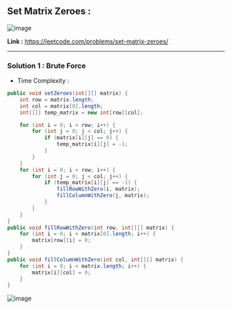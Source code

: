 ## Set Matrix Zeroes : 

![image](https://user-images.githubusercontent.com/23376002/213911296-a9b62567-11a0-4d6c-bc75-2080a2487285.png)


**Link :** https://leetcode.com/problems/set-matrix-zeroes/

-----------------------------------------------------------------------------------------------------------------------------------------------------


### Solution 1 : Brute Force

- Time Complexity : 


```java
public void setZeroes(int[][] matrix) {
    int row = matrix.length;
    int col = matrix[0].length;
    int[][] temp_matrix = new int[row][col];

    for (int i = 0; i < row; i++) {
        for (int j = 0; j < col; j++) {
            if (matrix[i][j] == 0) {
                temp_matrix[i][j] = -1;
            }
        }
    }
    for (int i = 0; i < row; i++) {
        for (int j = 0; j < col; j++) {
            if (temp_matrix[i][j] == -1) {
                fillRowWithZero(i, matrix);
                fillColumnWithZero(j, matrix);
            }
        }
    }
}
public void fillRowWithZero(int row, int[][] matrix) {
    for (int i = 0; i < matrix[0].length; i++) {
        matrix[row][i] = 0;
    }
}
public void fillColumnWithZero(int col, int[][] matrix) {
    for (int i = 0; i < matrix.length; i++) {
        matrix[i][col] = 0;
    }
}

```

![image](https://user-images.githubusercontent.com/23376002/213924060-ad008e21-e9a3-4b4c-9e67-7d878adddaad.png)




